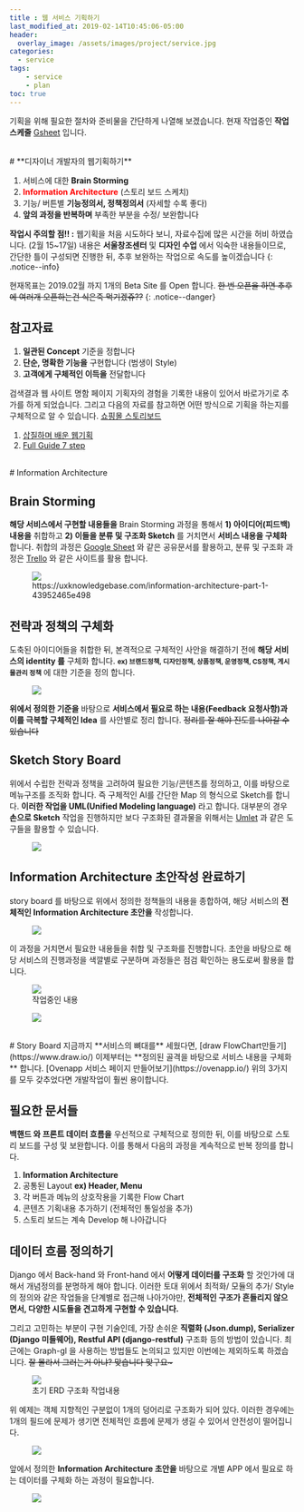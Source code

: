 ```yaml
---
title : 웹 서비스 기획하기
last_modified_at: 2019-02-14T10:45:06-05:00
header:
  overlay_image: /assets/images/project/service.jpg
categories:
  - service
tags: 
    - service
    - plan
toc: true 
---
```


기획을 위해 필요한 절차와 준비물을 간단하게 나열해 보겠습니다. 현재 작업중인 **작업 스케줄** [Gsheet](https://docs.google.com/spreadsheets/d/1Wywf6eM_N_9eRlogjfPc5DA-4gTg0_aTUnENHs80S2E/edit#gid=0) 입니다.

<br/>
# **디자이너 개발자의 웹기획하기**

1. 서비스에 대한 **Brain Storming**
2. <span style="color:red; font-weight:bold">Information Architecture</span> (스토리 보드 스케치)
3. 기능/ 버튼별 **기능정의서, 정책정의서** (자세할 수록 좋다)
4. **앞의 과정을 반복하며** 부족한 부분을 수정/ 보완합니다

**작업시 주의할 점!! :** 웹기획을 처음 시도하다 보니, 자료수집에 많은 시간을 허비 하였습니다. (2월 15~17일) 내용은 **서울창조센터** 및 **디자인 수업** 에서 익숙한 내용들이므로, 간단한 틀이 구성되면 진행한 뒤, 추후 보완하는 작업으로 속도를 높이겠습니다
{: .notice--info}

현재목표는 2019.02월 까지 1개의 Beta Site 를 Open 합니다. <strike>한 번 오픈을 하면 추후에 여러개 오픈하는건 식은죽 먹기겠쥬??</strike>
{: .notice--danger}

## 참고자료
1. **일관된 Concept** 기준을 정합니다
2. **단순, 명확한 기능을** 구현합니다 (범생이 Style)
3. **고객에게 구체적인 이득을** 전달합니다 

검색결과 웹 사이트 명함 페이지 기획자의 경험을 기록한 내용이 있어서 바로가기로 추가를 하게 되었습니다. 그리고 다음의 자료를 참고하면 어떤 방식으로 기획을 하는지를 구체적으로 알 수 있습니다. [쇼핑몰 스토리보드](https://hmtalk.com/download/쇼핑몰_스토리보드.ppt)

1. [삽질하며 배운 웹기획](https://brunch.co.kr/magazine/startup26)
2. [Full Guide 7 step](https://xbsoftware.com/blog/website-development-process-full-guide/)

<br/>
# Information Architecture

## Brain Storming
**해당 서비스에서 구현할 내용들을** Brain Storming 과정을 통해서 **1) 아이디어(피드백) 내용을** 취합하고 **2) 이들을 분류 및 구조화 Sketch** 를 거치면서 **서비스 내용을 구체화** 합니다. 취합의 과정은 [Google Sheet](https://www.google.com/sheets/about/) 와 같은 공유문서를 활용하고, 분류 및 구조화 과정은 [Trello](https://trello.com/b/UTc6X4FS/%ED%8A%B8%EB%A0%90%EB%A1%9C-%EC%AA%BC%EA%B0%9C%EA%B8%B0) 와 같은 사이트를 활용 합니다.

<figure class="align-center">
  <img src="{{site.baseurl}}/assets/images/project/ia-board.jpg">
  <figcaption>https://uxknowledgebase.com/information-architecture-part-1-43952465e498</figcaption>
</figure>

## 전략과 정책의 구체화
도축된 아이디어들을 취합한 뒤, 본격적으로 구체적인 사안을 해결하기 전에 **해당 서비스의 identity 를** 구체화 합니다. <small>**ex) 브랜드정책, 디자인정책, 상품정책, 운영정책, CS정책, 게시물관리 정책**</small> 에 대한 기준을 정의 합니다.

<figure class="align-center">
  <img src="{{site.baseurl}}/assets/images/project/ia-doc.jpg">
</figure>

**위에서 정의한 기준을** 바탕으로 **서비스에서 필요로 하는 내용(Feedback 요청사항)과 이를 극복할 구체적인 Idea** 를 사안별로 정리 합니다. <strike>정리를 잘 해야 진도를 나아갈 수 있습니다</strike> 

## Sketch Story Board
위에서 수립한 전략과 정책을 고려하여 필요한 기능/콘텐츠를 정의하고, 이를 바탕으로 메뉴구조를 조직화 합니다. 즉 구체적인 AI를 간단한 Map 의 형식으로 Sketch를 합니다. **이러한 작업을 UML(Unified Modeling language)** 라고 합니다. 대부분의 경우 **손으로 Sketch** 작업을 진행하지만 보다 구조화된 결과물을 위해서는 [Umlet](https://www.umlet.com/) 과 같은 도구들을 활용할 수 있습니다.

<figure class="align-center">
  <img src="{{site.baseurl}}/assets/images/project/ia-story.jpg">
</figure>

## Information Architecture 초안작성 완료하기
story board 를 바탕으로 위에서 정의한 정책들의 내용을 종합하여, 해당 서비스의 **전체적인 Information Architecture 초안을** 작성합니다. 

<figure class="align-center">
  <img src="{{site.baseurl}}/assets/images/project/ia-draft.jpg">
</figure>

이 과정을 거치면서 필요한 내용들을 취합 및 구조화를 진행합니다. 초안을 바탕으로 해당 서비스의 진행과정을 색깔별로 구분하며 과정들은 점검 확인하는 용도로써 활용을 합니다.

<figure class="align-center">
  <img src="{{site.baseurl}}/assets/images/project/ia-table-work.jpg">
  <figcaption>작업중인 내용</figcaption>
</figure>

<figure class="align-center">
  <img src="{{site.baseurl}}/assets/images/project/ia-table.jpg">
</figure>

<br/>
# Story Board
지금까지 **서비스의 뼈대를** 세웠다면, [draw FlowChart만들기](https://www.draw.io/) 이제부터는 **정의된 골격을 바탕으로 서비스 내용을 구체화** 합니다. [Ovenapp 서비스 페이지 만들어보기](https://ovenapp.io/) 위의 3가지를 모두 갖추었다면 개발작업이 훨씬 용이합니다.

## 필요한 문서들
**백핸드 와 프론트 데이터 흐름을** 우선적으로 구체적으로 정의한 뒤, 이를 바탕으로 스토리 보드를 구성 및 보완합니다. 이를 통해서 다음의 과정을 계속적으로 반복 정의를 합니다.

1. **Information Architecture**
2. 공통된 Layout **ex) Header, Menu**
3. 각 버튼과 메뉴의 상호작용을 기록한 Flow Chart 
4. 콘텐츠 기획내용 추가하기 (전체적인 통일성을 추가)
5. 스토리 보드는 계속 Develop 해 나아갑니다

## 데이터 흐름 정의하기
Django 에서 Back-hand 와 Front-hand 에서 **어떻게 데이터를 구조화** 할 것인가에 대해서 개념정의를 분명하게 해야 합니다. 이러한 토대 위에서 최적화/ 모듈의 추가/ Style의 정의와 같은 작업들을 단계별로 접근해 나아가야만, **전체적인 구조가 흔들리지 않으면서, 다양한 시도들을 견고하게 구현할 수 있습니다.**

그리고 고민하는 부분이 구현 기술인데, 가장 손쉬운 **직렬화 (Json.dump), Serializer (Django 미들웨어), Restful API (django-restful)** 구조화 등의 방법이 있습니다. 최근에는 Graph-gl 을 사용하는 방법들도 논의되고 있지만 이번에는 제외하도록 하겠습니다. <strike>잘 몰라서 그러는거 아냐? 맞습니다 맞구요~</strike>

<figure class="align-center">
  <img src="{{site.baseurl}}/assets/images/project/menu-rdb.jpg">
  <figcaption>초기 ERD 구조화 작업내용</figcaption>
</figure>

위 예제는 객체 지향적인 구분없이 1개의 덩어리로 구조화가 되어 있다. 이러한 경우에는 1개의 필드에 문제가 생기면 전체적인 흐름에 문제가 생길 수 있어서 안전성이 떨어집니다. 

<figure class="align-center">
  <img src="{{site.baseurl}}/assets/images/project/ia-table-work.jpg">
</figure>

앞에서 정의한 **Information Architecture 초안을** 바탕으로 개별 APP 에서 필요로 하는 데이터를 구체화 하는 과정이 필요합니다.

<figure class="align-center">
  <img src="{{site.baseurl}}/assets/images/project/ia-flow.png">
</figure>
